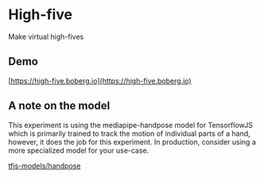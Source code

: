 # High-five
Make virtual high-fives

## Demo  
[https://high-five.boberg.io](https://high-five.boberg.io)

## A note on the model  
This experiment is using the mediapipe-handpose model for TensorflowJS which is primarily trained to track the motion of individual parts of a hand, however, it does the job for this experiment. In production, consider using a more specialized model for your use-case.

[tfjs-models/handpose](https://github.com/tensorflow/tfjs-models/tree/master/handpose)